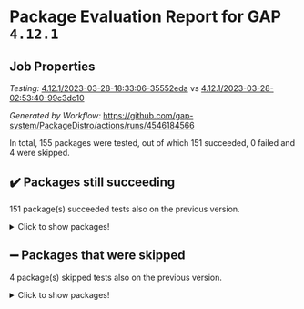 # Package Evaluation Report for GAP `4.12.1`

## Job Properties

*Testing:* [4.12.1/2023-03-28-18:33:06-35552eda](https://github.com/gap-system/PackageDistro/blob/data/reports/4.12.1/2023-03-28-18:33:06-35552eda) vs [4.12.1/2023-03-28-02:53:40-99c3dc10](https://github.com/gap-system/PackageDistro/blob/data/reports/4.12.1/2023-03-28-02:53:40-99c3dc10)

*Generated by Workflow:* https://github.com/gap-system/PackageDistro/actions/runs/4546184566

In total, 155 packages were tested, out of which 151 succeeded, 0 failed and 4 were skipped.

## :heavy_check_mark: Packages still succeeding

151 package(s) succeeded tests also on the previous version.
<details><summary>Click to show packages!</summary>

- 4ti2interface 2023.02-04 [(success)](https://github.com/gap-system/PackageDistro/actions/runs/4546184566/jobs/8014788195)
- ace 5.6.2 [(success)](https://github.com/gap-system/PackageDistro/actions/runs/4546184566/jobs/8014788397)
- aclib 1.3.2 [(success)](https://github.com/gap-system/PackageDistro/actions/runs/4546184566/jobs/8014788578)
- agt 0.3.1 [(success)](https://github.com/gap-system/PackageDistro/actions/runs/4546184566/jobs/8014788771)
- alnuth 3.2.1 [(success)](https://github.com/gap-system/PackageDistro/actions/runs/4546184566/jobs/8014788934)
- anupq 3.3.0 [(success)](https://github.com/gap-system/PackageDistro/actions/runs/4546184566/jobs/8014789116)
- atlasrep 2.1.6 [(success)](https://github.com/gap-system/PackageDistro/actions/runs/4546184566/jobs/8014789267)
- autodoc 2022.10.20 [(success)](https://github.com/gap-system/PackageDistro/actions/runs/4546184566/jobs/8014789427)
- automata 1.15 [(success)](https://github.com/gap-system/PackageDistro/actions/runs/4546184566/jobs/8014789546)
- automgrp 1.3.2 [(success)](https://github.com/gap-system/PackageDistro/actions/runs/4546184566/jobs/8014789682)
- autpgrp 1.11 [(success)](https://github.com/gap-system/PackageDistro/actions/runs/4546184566/jobs/8014789867)
- cap 2023.03-13 [(success)](https://github.com/gap-system/PackageDistro/actions/runs/4546184566/jobs/8014790040)
- caratinterface 2.3.4 [(success)](https://github.com/gap-system/PackageDistro/actions/runs/4546184566/jobs/8014790198)
- cddinterface 2022.11.01 [(success)](https://github.com/gap-system/PackageDistro/actions/runs/4546184566/jobs/8014790348)
- circle 1.6.6 [(success)](https://github.com/gap-system/PackageDistro/actions/runs/4546184566/jobs/8014790492)
- classicpres 1.22 [(success)](https://github.com/gap-system/PackageDistro/actions/runs/4546184566/jobs/8014790631)
- cohomolo 1.6.11 [(success)](https://github.com/gap-system/PackageDistro/actions/runs/4546184566/jobs/8014790807)
- congruence 1.2.5 [(success)](https://github.com/gap-system/PackageDistro/actions/runs/4546184566/jobs/8014790991)
- corelg 1.56 [(success)](https://github.com/gap-system/PackageDistro/actions/runs/4546184566/jobs/8014791163)
- crime 1.6 [(success)](https://github.com/gap-system/PackageDistro/actions/runs/4546184566/jobs/8014791334)
- crisp 1.4.6 [(success)](https://github.com/gap-system/PackageDistro/actions/runs/4546184566/jobs/8014791476)
- crypting 0.10.4 [(success)](https://github.com/gap-system/PackageDistro/actions/runs/4546184566/jobs/8014791639)
- cryst 4.1.25 [(success)](https://github.com/gap-system/PackageDistro/actions/runs/4546184566/jobs/8014791800)
- crystcat 1.1.10 [(success)](https://github.com/gap-system/PackageDistro/actions/runs/4546184566/jobs/8014791980)
- ctbllib 1.3.5 [(success)](https://github.com/gap-system/PackageDistro/actions/runs/4546184566/jobs/8014792142)
- cubefree 1.19 [(success)](https://github.com/gap-system/PackageDistro/actions/runs/4546184566/jobs/8014792320)
- curlinterface 2.3.1 [(success)](https://github.com/gap-system/PackageDistro/actions/runs/4546184566/jobs/8014792547)
- cvec 2.8.1 [(success)](https://github.com/gap-system/PackageDistro/actions/runs/4546184566/jobs/8014792749)
- datastructures 0.3.0 [(success)](https://github.com/gap-system/PackageDistro/actions/runs/4546184566/jobs/8014792913)
- deepthought 1.0.6 [(success)](https://github.com/gap-system/PackageDistro/actions/runs/4546184566/jobs/8014793135)
- design 1.8 [(success)](https://github.com/gap-system/PackageDistro/actions/runs/4546184566/jobs/8014793303)
- difsets 2.3.1 [(success)](https://github.com/gap-system/PackageDistro/actions/runs/4546184566/jobs/8014793436)
- digraphs 1.6.1 [(success)](https://github.com/gap-system/PackageDistro/actions/runs/4546184566/jobs/8014793630)
- edim 1.3.7 [(success)](https://github.com/gap-system/PackageDistro/actions/runs/4546184566/jobs/8014793822)
- example 4.3.4 [(success)](https://github.com/gap-system/PackageDistro/actions/runs/4546184566/jobs/8014794213)
- examplesforhomalg 2023.02-04 [(success)](https://github.com/gap-system/PackageDistro/actions/runs/4546184566/jobs/8014794396)
- factint 1.6.3 [(success)](https://github.com/gap-system/PackageDistro/actions/runs/4546184566/jobs/8014794521)
- ferret 1.0.9 [(success)](https://github.com/gap-system/PackageDistro/actions/runs/4546184566/jobs/8014794727)
- fga 1.4.0 [(success)](https://github.com/gap-system/PackageDistro/actions/runs/4546184566/jobs/8014794906)
- fining 1.5.5 [(success)](https://github.com/gap-system/PackageDistro/actions/runs/4546184566/jobs/8014795133)
- float 1.0.3 [(success)](https://github.com/gap-system/PackageDistro/actions/runs/4546184566/jobs/8014795323)
- format 1.4.3 [(success)](https://github.com/gap-system/PackageDistro/actions/runs/4546184566/jobs/8014795579)
- forms 1.2.9 [(success)](https://github.com/gap-system/PackageDistro/actions/runs/4546184566/jobs/8014795779)
- fplsa 1.2.6 [(success)](https://github.com/gap-system/PackageDistro/actions/runs/4546184566/jobs/8014795981)
- fr 2.4.12 [(success)](https://github.com/gap-system/PackageDistro/actions/runs/4546184566/jobs/8014796168)
- francy 1.2.5 [(success)](https://github.com/gap-system/PackageDistro/actions/runs/4546184566/jobs/8014796339)
- fwtree 1.3 [(success)](https://github.com/gap-system/PackageDistro/actions/runs/4546184566/jobs/8014796497)
- gapdoc 1.6.6 [(success)](https://github.com/gap-system/PackageDistro/actions/runs/4546184566/jobs/8014796661)
- gauss 2023.02-04 [(success)](https://github.com/gap-system/PackageDistro/actions/runs/4546184566/jobs/8014796872)
- gaussforhomalg 2023.02-04 [(success)](https://github.com/gap-system/PackageDistro/actions/runs/4546184566/jobs/8014797020)
- gbnp 1.0.5 [(success)](https://github.com/gap-system/PackageDistro/actions/runs/4546184566/jobs/8014797219)
- generalizedmorphismsforcap 2023.03-01 [(success)](https://github.com/gap-system/PackageDistro/actions/runs/4546184566/jobs/8014797480)
- genss 1.6.8 [(success)](https://github.com/gap-system/PackageDistro/actions/runs/4546184566/jobs/8014797658)
- gradedmodules 2023.02-04 [(success)](https://github.com/gap-system/PackageDistro/actions/runs/4546184566/jobs/8014797857)
- gradedringforhomalg 2023.02-04 [(success)](https://github.com/gap-system/PackageDistro/actions/runs/4546184566/jobs/8014798076)
- grape 4.9.0 [(success)](https://github.com/gap-system/PackageDistro/actions/runs/4546184566/jobs/8014798205)
- groupoids 1.73 [(success)](https://github.com/gap-system/PackageDistro/actions/runs/4546184566/jobs/8014798367)
- grpconst 2.6.4 [(success)](https://github.com/gap-system/PackageDistro/actions/runs/4546184566/jobs/8014798579)
- guarana 0.96.3 [(success)](https://github.com/gap-system/PackageDistro/actions/runs/4546184566/jobs/8014798783)
- guava 3.18 [(success)](https://github.com/gap-system/PackageDistro/actions/runs/4546184566/jobs/8014798948)
- hap 1.54 [(success)](https://github.com/gap-system/PackageDistro/actions/runs/4546184566/jobs/8014799133)
- hapcryst 0.1.15 [(success)](https://github.com/gap-system/PackageDistro/actions/runs/4546184566/jobs/8014799590)
- hecke 1.5.3 [(success)](https://github.com/gap-system/PackageDistro/actions/runs/4546184566/jobs/8014800533)
- help 3.5 [(success)](https://github.com/gap-system/PackageDistro/actions/runs/4546184566/jobs/8014800724)
- homalg 2023.02-05 [(success)](https://github.com/gap-system/PackageDistro/actions/runs/4546184566/jobs/8014801304)
- homalgtocas 2023.02-04 [(success)](https://github.com/gap-system/PackageDistro/actions/runs/4546184566/jobs/8014801463)
- idrel 2.45 [(success)](https://github.com/gap-system/PackageDistro/actions/runs/4546184566/jobs/8014801648)
- images 1.3.1 [(success)](https://github.com/gap-system/PackageDistro/actions/runs/4546184566/jobs/8014801802)
- intpic 0.3.0 [(success)](https://github.com/gap-system/PackageDistro/actions/runs/4546184566/jobs/8014801951)
- io 4.8.1 [(success)](https://github.com/gap-system/PackageDistro/actions/runs/4546184566/jobs/8014802107)
- io_forhomalg 2023.02-04 [(success)](https://github.com/gap-system/PackageDistro/actions/runs/4546184566/jobs/8014802231)
- irredsol 1.4.4 [(success)](https://github.com/gap-system/PackageDistro/actions/runs/4546184566/jobs/8014802396)
- json 2.1.1 [(success)](https://github.com/gap-system/PackageDistro/actions/runs/4546184566/jobs/8014802594)
- jupyterkernel 1.5.0 [(success)](https://github.com/gap-system/PackageDistro/actions/runs/4546184566/jobs/8014803142)
- jupyterviz 1.5.6 [(success)](https://github.com/gap-system/PackageDistro/actions/runs/4546184566/jobs/8014803252)
- kan 1.35 [(success)](https://github.com/gap-system/PackageDistro/actions/runs/4546184566/jobs/8014803389)
- kbmag 1.5.11 [(success)](https://github.com/gap-system/PackageDistro/actions/runs/4546184566/jobs/8014803598)
- laguna 3.9.6 [(success)](https://github.com/gap-system/PackageDistro/actions/runs/4546184566/jobs/8014803738)
- liealgdb 2.2.1 [(success)](https://github.com/gap-system/PackageDistro/actions/runs/4546184566/jobs/8014803904)
- liepring 2.8 [(success)](https://github.com/gap-system/PackageDistro/actions/runs/4546184566/jobs/8014804091)
- liering 2.4.2 [(success)](https://github.com/gap-system/PackageDistro/actions/runs/4546184566/jobs/8014804247)
- linearalgebraforcap 2023.03-06 [(success)](https://github.com/gap-system/PackageDistro/actions/runs/4546184566/jobs/8014804354)
- localizeringforhomalg 2023.02-04 [(success)](https://github.com/gap-system/PackageDistro/actions/runs/4546184566/jobs/8014804526)
- loops 3.4.3 [(success)](https://github.com/gap-system/PackageDistro/actions/runs/4546184566/jobs/8014804699)
- lpres 1.0.3 [(success)](https://github.com/gap-system/PackageDistro/actions/runs/4546184566/jobs/8014804870)
- majoranaalgebras 1.5.1 [(success)](https://github.com/gap-system/PackageDistro/actions/runs/4546184566/jobs/8014805006)
- mapclass 1.4.6 [(success)](https://github.com/gap-system/PackageDistro/actions/runs/4546184566/jobs/8014805213)
- matgrp 0.70 [(success)](https://github.com/gap-system/PackageDistro/actions/runs/4546184566/jobs/8014805390)
- matricesforhomalg 2023.02-04 [(success)](https://github.com/gap-system/PackageDistro/actions/runs/4546184566/jobs/8014805584)
- modisom 2.5.4 [(success)](https://github.com/gap-system/PackageDistro/actions/runs/4546184566/jobs/8014805701)
- modulepresentationsforcap 2023.03-01 [(success)](https://github.com/gap-system/PackageDistro/actions/runs/4546184566/jobs/8014805847)
- modules 2023.02-04 [(success)](https://github.com/gap-system/PackageDistro/actions/runs/4546184566/jobs/8014806034)
- monoidalcategories 2023.03-01 [(success)](https://github.com/gap-system/PackageDistro/actions/runs/4546184566/jobs/8014806231)
- nconvex 2022.09-01 [(success)](https://github.com/gap-system/PackageDistro/actions/runs/4546184566/jobs/8014806639)
- nilmat 1.4.2 [(success)](https://github.com/gap-system/PackageDistro/actions/runs/4546184566/jobs/8014806822)
- nock 1.5 [(success)](https://github.com/gap-system/PackageDistro/actions/runs/4546184566/jobs/8014807073)
- normalizinterface 1.3.5 [(success)](https://github.com/gap-system/PackageDistro/actions/runs/4546184566/jobs/8014807246)
- nq 2.5.10 [(success)](https://github.com/gap-system/PackageDistro/actions/runs/4546184566/jobs/8014807512)
- numericalsgps 1.3.1 [(success)](https://github.com/gap-system/PackageDistro/actions/runs/4546184566/jobs/8014807740)
- openmath 11.5.3 [(success)](https://github.com/gap-system/PackageDistro/actions/runs/4546184566/jobs/8014807931)
- orb 4.9.0 [(success)](https://github.com/gap-system/PackageDistro/actions/runs/4546184566/jobs/8014808102)
- packagemanager 1.4.1 [(success)](https://github.com/gap-system/PackageDistro/actions/runs/4546184566/jobs/8014808298)
- patternclass 2.4.3 [(success)](https://github.com/gap-system/PackageDistro/actions/runs/4546184566/jobs/8014808484)
- permut 2.0.4 [(success)](https://github.com/gap-system/PackageDistro/actions/runs/4546184566/jobs/8014808697)
- polenta 1.3.10 [(success)](https://github.com/gap-system/PackageDistro/actions/runs/4546184566/jobs/8014808888)
- polymaking 0.8.6 [(success)](https://github.com/gap-system/PackageDistro/actions/runs/4546184566/jobs/8014809064)
- primgrp 3.4.4 [(success)](https://github.com/gap-system/PackageDistro/actions/runs/4546184566/jobs/8014809231)
- profiling 2.5.2 [(success)](https://github.com/gap-system/PackageDistro/actions/runs/4546184566/jobs/8014809450)
- qpa 1.34 [(success)](https://github.com/gap-system/PackageDistro/actions/runs/4546184566/jobs/8014809610)
- quagroup 1.8.3 [(success)](https://github.com/gap-system/PackageDistro/actions/runs/4546184566/jobs/8014809786)
- radiroot 2.9 [(success)](https://github.com/gap-system/PackageDistro/actions/runs/4546184566/jobs/8014810073)
- rcwa 4.7.1 [(success)](https://github.com/gap-system/PackageDistro/actions/runs/4546184566/jobs/8014810247)
- rds 1.8 [(success)](https://github.com/gap-system/PackageDistro/actions/runs/4546184566/jobs/8014810388)
- recog 1.4.2 [(success)](https://github.com/gap-system/PackageDistro/actions/runs/4546184566/jobs/8014810577)
- repndecomp 1.3.0 [(success)](https://github.com/gap-system/PackageDistro/actions/runs/4546184566/jobs/8014810789)
- repsn 3.1.1 [(success)](https://github.com/gap-system/PackageDistro/actions/runs/4546184566/jobs/8014810966)
- resclasses 4.7.3 [(success)](https://github.com/gap-system/PackageDistro/actions/runs/4546184566/jobs/8014811111)
- ringsforhomalg 2023.02-05 [(success)](https://github.com/gap-system/PackageDistro/actions/runs/4546184566/jobs/8014811241)
- sco 2023.02-04 [(success)](https://github.com/gap-system/PackageDistro/actions/runs/4546184566/jobs/8014811408)
- scscp 2.4.1 [(success)](https://github.com/gap-system/PackageDistro/actions/runs/4546184566/jobs/8014811638)
- semigroups 5.2.1 [(success)](https://github.com/gap-system/PackageDistro/actions/runs/4546184566/jobs/8014811822)
- sglppow 2.3 [(success)](https://github.com/gap-system/PackageDistro/actions/runs/4546184566/jobs/8014812004)
- sgpviz 0.999.5 [(success)](https://github.com/gap-system/PackageDistro/actions/runs/4546184566/jobs/8014812223)
- simpcomp 2.1.14 [(success)](https://github.com/gap-system/PackageDistro/actions/runs/4546184566/jobs/8014812477)
- singular 2023.02.09 [(success)](https://github.com/gap-system/PackageDistro/actions/runs/4546184566/jobs/8014812668)
- sl2reps 1.1 [(success)](https://github.com/gap-system/PackageDistro/actions/runs/4546184566/jobs/8014812872)
- sla 1.5.3 [(success)](https://github.com/gap-system/PackageDistro/actions/runs/4546184566/jobs/8014813060)
- smallgrp 1.5.2 [(success)](https://github.com/gap-system/PackageDistro/actions/runs/4546184566/jobs/8014813262)
- smallsemi 0.6.13 [(success)](https://github.com/gap-system/PackageDistro/actions/runs/4546184566/jobs/8014813449)
- sonata 2.9.6 [(success)](https://github.com/gap-system/PackageDistro/actions/runs/4546184566/jobs/8014813662)
- sophus 1.27 [(success)](https://github.com/gap-system/PackageDistro/actions/runs/4546184566/jobs/8014813850)
- spinsym 1.5.2 [(success)](https://github.com/gap-system/PackageDistro/actions/runs/4546184566/jobs/8014814114)
- standardff 0.9.4 [(success)](https://github.com/gap-system/PackageDistro/actions/runs/4546184566/jobs/8014814322)
- symbcompcc 1.3.2 [(success)](https://github.com/gap-system/PackageDistro/actions/runs/4546184566/jobs/8014814533)
- thelma 1.3 [(success)](https://github.com/gap-system/PackageDistro/actions/runs/4546184566/jobs/8014814738)
- tomlib 1.2.9 [(success)](https://github.com/gap-system/PackageDistro/actions/runs/4546184566/jobs/8014814912)
- toolsforhomalg 2023.03-01 [(success)](https://github.com/gap-system/PackageDistro/actions/runs/4546184566/jobs/8014815093)
- toric 1.9.5 [(success)](https://github.com/gap-system/PackageDistro/actions/runs/4546184566/jobs/8014815267)
- toricvarieties 2022.07.13 [(success)](https://github.com/gap-system/PackageDistro/actions/runs/4546184566/jobs/8014815436)
- transgrp 3.6.3 [(success)](https://github.com/gap-system/PackageDistro/actions/runs/4546184566/jobs/8014815562)
- ugaly 4.0.3 [(success)](https://github.com/gap-system/PackageDistro/actions/runs/4546184566/jobs/8014815752)
- unipot 1.5 [(success)](https://github.com/gap-system/PackageDistro/actions/runs/4546184566/jobs/8014815934)
- unitlib 4.2.0 [(success)](https://github.com/gap-system/PackageDistro/actions/runs/4546184566/jobs/8014816119)
- utils 0.82 [(success)](https://github.com/gap-system/PackageDistro/actions/runs/4546184566/jobs/8014816273)
- uuid 0.7 [(success)](https://github.com/gap-system/PackageDistro/actions/runs/4546184566/jobs/8014816423)
- walrus 0.9991 [(success)](https://github.com/gap-system/PackageDistro/actions/runs/4546184566/jobs/8014816555)
- wedderga 4.10.3 [(success)](https://github.com/gap-system/PackageDistro/actions/runs/4546184566/jobs/8014816688)
- xmod 2.91 [(success)](https://github.com/gap-system/PackageDistro/actions/runs/4546184566/jobs/8014816926)
- xmodalg 1.23 [(success)](https://github.com/gap-system/PackageDistro/actions/runs/4546184566/jobs/8014817066)
- yangbaxter 0.10.3 [(success)](https://github.com/gap-system/PackageDistro/actions/runs/4546184566/jobs/8014817278)
- zeromqinterface 0.14 [(success)](https://github.com/gap-system/PackageDistro/actions/runs/4546184566/jobs/8014817432)
</details>

## :heavy_minus_sign: Packages that were skipped

4 package(s) skipped tests also on the previous version.
<details><summary>Click to show packages!</summary>

- browse 1.8.21 [(skipped)](https://github.com/gap-system/PackageDistro/actions/runs/4546184566/jobs/8014516790)
- itc 1.5.1 [(skipped)](https://github.com/gap-system/PackageDistro/actions/runs/4546184566/jobs/8014516790)
- polycyclic 2.16 [(skipped)](https://github.com/gap-system/PackageDistro/actions/runs/4546184566/jobs/8014516790)
- xgap 4.31 [(skipped)](https://github.com/gap-system/PackageDistro/actions/runs/4546184566/jobs/8014516790)
</details>


